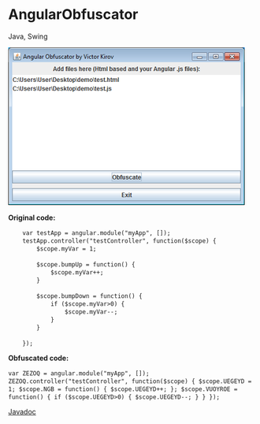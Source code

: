 # AngularObfuscator
Java, Swing

![Screenshot 1](demo/screenshot_01.png)

**Original code:**
```
	var testApp = angular.module("myApp", []);
	testApp.controller("testController", function($scope) {
		$scope.myVar = 1;
		
		$scope.bumpUp = function() {
			$scope.myVar++;
		}
		
		$scope.bumpDown = function() {
			if ($scope.myVar>0) {
				$scope.myVar--;
			}
		}
		
	});
```

**Obfuscated code:**
```
var ZEZOQ = angular.module("myApp", []); ZEZOQ.controller("testController", function($scope) { $scope.UEGEYD = 1; $scope.NGB = function() { $scope.UEGEYD++; }; $scope.VUOYROE = function() { if ($scope.UEGEYD>0) { $scope.UEGEYD--; } } });
```

[Javadoc](doc/javadoc/index.html)
